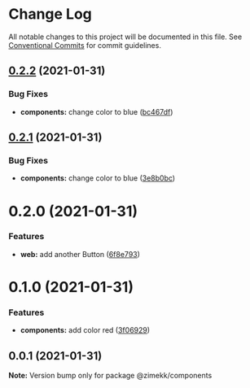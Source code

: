 # Change Log

All notable changes to this project will be documented in this file.
See [Conventional Commits](https://conventionalcommits.org) for commit guidelines.

## [0.2.2](https://github.com/zimekk/style/compare/@zimekk/components@0.2.1...@zimekk/components@0.2.2) (2021-01-31)


### Bug Fixes

* **components:** change color to blue ([bc467df](https://github.com/zimekk/style/commit/bc467df293914cb290e69400aaaacef7bb32efc1))





## [0.2.1](https://github.com/zimekk/style/compare/@zimekk/components@0.2.0...@zimekk/components@0.2.1) (2021-01-31)


### Bug Fixes

* **components:** change color to blue ([3e8b0bc](https://github.com/zimekk/style/commit/3e8b0bcbe2f085f602038603d54796efcf354284))





# 0.2.0 (2021-01-31)


### Features

* **web:** add another Button ([6f8e793](https://github.com/zimekk/style/commit/6f8e793a8afd935b6bfa523867ce9a8d64863dd2))





# 0.1.0 (2021-01-31)


### Features

* **components:** add color red ([3f06929](https://github.com/zimekk/style/commit/3f06929c5991988b984178834fde4d843825f0b2))





## 0.0.1 (2021-01-31)

**Note:** Version bump only for package @zimekk/components
